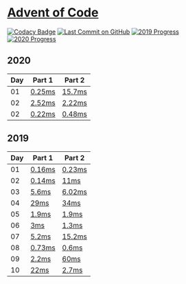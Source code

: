 # [Advent of Code](https://adventofcode.com/)

[![Codacy Badge](https://api.codacy.com/project/badge/Grade/1528dc46d6b646d99d61aa940c6c12e6)](https://www.codacy.com/manual/caboyd/advent-of-code)
[![Last Commit on GitHub](https://img.shields.io/github/last-commit/caboyd/advent-of-code.svg)](https://github.com/caboyd/advent-of-code) 
[![2019 Progress](https://img.shields.io/endpoint?url=https://raw.githubusercontent.com/caboyd/advent-of-code/master/.badges/2019.json)](src/2019)
[![2020 Progress](https://img.shields.io/endpoint?url=https://raw.githubusercontent.com/caboyd/advent-of-code/master/.badges/2020.json)](src/2020)

## 2020

|Day|Part 1|Part 2|
|---|----|----|
|01|[0.25ms](src/2020/day01/part_one.ts) | [15.7ms](src/2020/day01/part_two.ts) |
|02|[2.52ms](src/2020/day02/part_one.ts) | [2.22ms](src/2020/day02/part_two.ts) |
|02|[0.22ms](src/2020/day03/part_one.ts) | [0.48ms](src/2020/day03/part_two.ts) |
## 2019

|Day|Part 1|Part 2|
|---|----|----|
|01|[0.16ms](src/2019/day01/part_one.ts) | [0.23ms](src/2019/day01/part_two.ts) |
|02|[0.14ms](src/2019/day02/part_one.ts) | [11ms](src/2019/day02/part_two.ts) |
|03|[5.6ms](src/2019/day03/part_one.ts) | [6.02ms](src/2019/day03/part_two.ts) |
|04|[29ms](src/2019/day04/part_one.ts) | [34ms](src/2019/day04/part_two.ts) |
|05|[1.9ms](src/2019/day05/part_one.ts) | [1.9ms](src/2019/day05/part_two.ts) |
|06|[3ms](src/2019/day06/part_one.ts) | [1.3ms](src/2019/day06/part_two.ts) |
|07|[5.2ms](src/2019/day07/part_one.ts) | [15.2ms](src/2019/day07/part_two.ts) |
|08|[0.73ms](src/2019/day08/part_one.ts) | [0.6ms](src/2019/day08/part_two.ts) |
|09|[2.2ms](src/2019/day09/part_one.ts) | [60ms](src/2019/day09/part_two.ts) |
|10|[22ms](src/2019/day10/part_one.ts) | [2.7ms](src/2019/day10/part_two.ts) |
